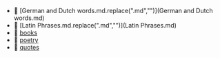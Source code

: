 * 📄 [German and Dutch words.md.replace(".md","")](German and Dutch words.md)
* 📄 [Latin Phrases.md.replace(".md","")](Latin Phrases.md)
* 📂 [books](books)
* 📂 [poetry](poetry)
* 📂 [quotes](quotes)
